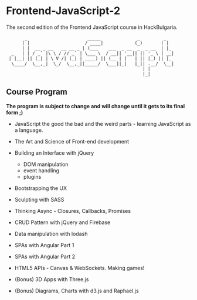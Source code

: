 # Frontend-JavaScript-2
The second edition of the Frontend JavaScript course in HackBulgaria.

```
       _                       _____              _         _   
      | |                     / ____|            (_)       | |  
      | |  __ _ __   __ __ _ | (___    ___  _ __  _  _ __  | |_ 
  _   | | / _` |\ \ / // _` | \___ \  / __|| '__|| || '_ \ | __|
 | |__| || (_| | \ V /| (_| | ____) || (__ | |   | || |_) || |_ 
  \____/  \__,_|  \_/  \__,_||_____/  \___||_|   |_|| .__/  \__|
                                                    | |         
                                                    |_|         
```

## Course Program

**The program is subject to change and will change until it gets to its final form ;)**

* JavaScript the good the bad and the weird parts - learning JavaScript as a language.
* The Art and Science of Front-end development
* Building an Interface with jQuery
    - DOM manipulation
    - event handling
    - plugins

* Bootstrapping the UX
* Sculpting with SASS
* Thinking Async - Closures, Callbacks, Promises
* CRUD Pattern with jQuery and Firebase
* Data manipulation with lodash
* SPAs with Angular Part 1
* SPAs with Angular Part 2
* HTML5 APIs - Canvas & WebSockets. Making games!
* (Bonus) 3D Apps with Three.js
* (Bonus) Diagrams, Charts with d3.js and Raphael.js

